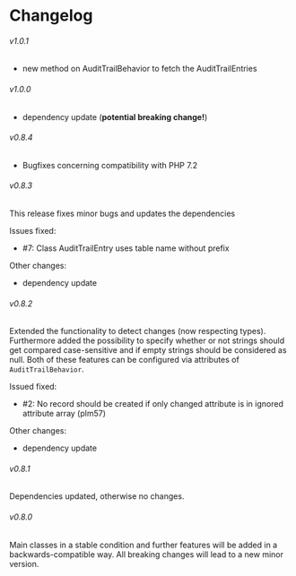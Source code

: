 # Changelog

###### v1.0.1
- new method on AuditTrailBehavior to fetch the AuditTrailEntries

###### v1.0.0
- dependency update (__potential breaking change!__)

###### v0.8.4
- Bugfixes concerning compatibility with PHP 7.2

###### v0.8.3
This release fixes minor bugs and updates the dependencies

Issues fixed:
- #7: Class AuditTrailEntry uses table name without prefix

Other changes:
- dependency update

###### v0.8.2
Extended the functionality to detect changes (now respecting types). Furthermore added the possibility to specify whether
or not strings should get compared case-sensitive and if empty strings should be considered as null. Both of these
features can be configured via attributes of `AuditTrailBehavior`.

Issued fixed:
- #2: No record should be created if only changed attribute is in ignored attribute array (plm57)

Other changes:
- dependency update

###### v0.8.1
Dependencies updated, otherwise no changes.

###### v0.8.0
Main classes in a stable condition and further features will be added in a backwards-compatible way.
All breaking changes will lead to a new minor version.
